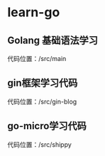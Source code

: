 # learn-go
## Golang 基础语法学习
代码位置：/src/main

## gin框架学习代码
代码位置：/src/gin-blog

## go-micro学习代码
代码位置：/src/shippy
